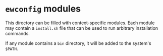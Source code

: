 # `ewconfig` modules

This directory can be filled with context-specific modules. Each module may contain a `install.sh` file that can be used to run arbitrary installation commands.

If any module contains a `bin` directory, it will be added to the system's `$PATH`.
